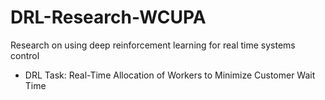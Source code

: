 # DRL-Research-WCUPA
Research on using deep reinforcement learning for real time systems control
- DRL Task: Real-Time Allocation of Workers to Minimize Customer Wait Time
